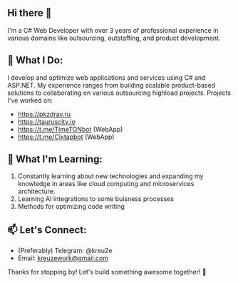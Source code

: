## Hi there 👋

I'm a C# Web Developer with over 3 years of professional experience in various domains like outsourcing, outstaffing, and product development.

## 💼 What I Do:
I develop and optimize web applications and services using C# and ASP.NET. My experience ranges from building scalable product-based solutions to collaborating on various outsourcing highload projects. 
Projects I've worked on:
- https://pkzdrav.ru
- https://tauruscity.io
- https://t.me/TimeTONbot (WebApp)
- https://t.me/Cixtapbot (WebApp)

## 🌱 What I'm Learning:
1) Constantly learning about new technologies and expanding my knowledge in areas like cloud computing and microservices architecture.
2) Learning AI integrations to some buisness processes
3) Methods for optimizing code writing

## 📫 Let's Connect:
- (Preferably) Telegram: @kreu2e
- Email: kreuzework@gmail.com

Thanks for stopping by! Let's build something awesome together! 🚀
